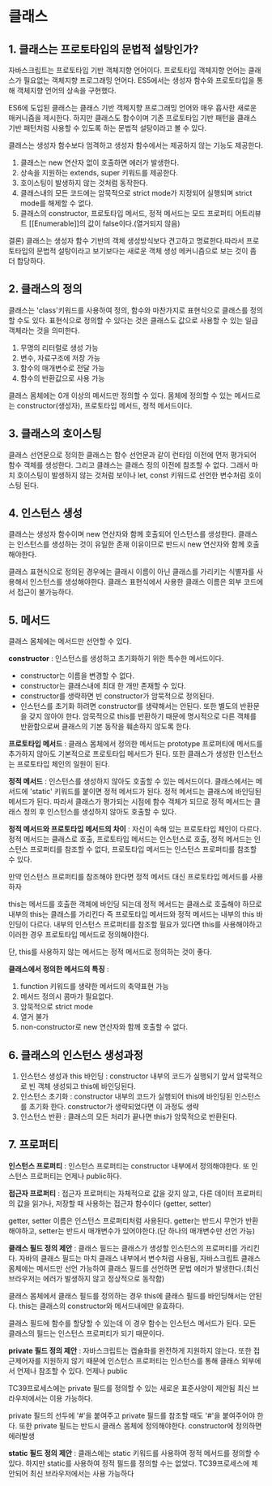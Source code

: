 # 클래스
## 1. 클래스는 프로토타입의 문법적 설탕인가?
자바스크립트는 프로토타입 기반 객체지향 언어이다. 프로토타입 객체지향 언어는 클래스가 필요없는 객체지향 프로그래밍 언어다. ES5에서는 생성자 함수와 프로토타입을 통해 객체지향 언어의 상속을 구현했다.

ES6에 도입된 클래스는 클래스 기반 객체지향 프로그래밍 언어와 매우 흡사한 새로운 매커니즘을 제시한다. 하지만 클래스도 함수이며 기존 프로토타입 기반 패턴을 클래스 기반 패턴처럼 사용할 수 있도록 하는 문법적 설탕이라고 볼 수 있다.

클래스는 생성자 함수보다 엄격하고 생성자 함수에서는 제공하지 않는 기능도 제공한다.
1) 클래스는 new 연산자 없이 호출하면 에러가 발생한다.
2) 상속을 지원하는 extends, super 키워드를 제공한다.
3) 호이스팅이 발생하지 않는 것처럼 동작한다.
4) 클래스내의 모든 코드에는 암묵적으로 strict mode가 지정되어 실행되며 strict mode를 해제할 수 없다.
5) 클래스의 constructor, 프로토타입 메서드, 정적 메서드는 모드 프로퍼티 어트리뷰트 [[Enumerable]]의 값이 false이다.(열거되지 않음)

결론) 클래스는 생성자 함수 기반의 객체 생성방식보다 견고하고 명료한다.따라서 프로토타입의 문법적 설탕이라고 보기보다는 새로운 객체 생성 메커니즘으로 보는 것이 좀 더 합당하다.

## 2. 클래스의 정의
클래스는 'class'키워드를 사용하여 정의, 함수와 마찬가지로 표현식으로 클래스를 정의할 수도 있다. 표현식으로 정의할 수 있다는 것은 클래스도 값으로 사용할 수 있는 일급 객체라는 것을 의미한다.
1) 무명의 리터럴로 생성 가능
2) 변수, 자료구조에 저장 가능
3) 함수의 매개변수로 전달 가능
4) 함수의 반환값으로 사용 가능

클래스 몸체에는 0개 이상의 메서드만 정의할 수 있다. 몸체에 정의할 수 있는 메서드로는 constructor(생성자), 프로토타입 메서드, 정적 메서드이다.

## 3. 클래스의 호이스팅
클래스 선언문으로 정의한 클래스는 함수 선언문과 같이 런타임 이전에 먼저 평가되어 함수 객체를 생성한다. 그리고 클래스는 클래스 정의 이전에 참조할 수 없다. 그래서 마치 호이스팅이 발생하지 않는 것처럼 보이나 let, const 키워드로 선언한 변수처럼 호이스팅 된다.

## 4. 인스턴스 생성
클래스는 생성자 함수이며 new 연산자와 함께 호출되어 인스턴스를 생성한다. 클래스는 인스턴스를 생성하는 것이 유일한 존재 이유이므로 반드시 new 연산자와 함께 호출해야한다.

클래스 표현식으로 정의된 경우에는 클래시 이름이 아닌 클래스를 가리키는 식별자를 사용해서 인스턴스를 생성해야한다. 클래스 표현식에서 사용한 클래스 이름은 외부 코드에서 접근이 불가능하다.

## 5. 메서드
클래스 몸체에는 메서드만 선언할 수 있다.

__constructor__ : 인스턴스를 생성하고 초기화하기 위한 특수한 메서드이다. 
* constructor는 이름을 변경할 수 없다.
* constructor는 클래스내에 최대 한 개만 존재할 수 있다.
* constructor를 생략하면 빈 constructor가 암묵적으로 정의된다.
* 인스턴스를 초기화 하려면 constructor를 생략해서는 안된다. 또한 별도의 반환문을 갖지 않아야 한다. 암묵적으로 this를 반환하기 때문에 명시적으로 다른 객체를 반환함으로써 클래스의 기본 동작을 훼손하지 않도록 한다.

__프로토타입 메서드__ : 클래스 몸체에서 정의한 메서드는 prototype 프로퍼티에 메서드를 추가하지 않아도 기본적으로 프로토타입 메서드가 된다. 또한 클래스가 생성한 인스턴스는 프로토타입 체인의 일원이 된다.

__정적 메서드__ : 인스턴스를 생성하지 않아도 호출할 수 있는 메서드이다. 클래스에서는 메서드에 'static' 키워드를 붙이면 정적 메서드가 된다. 정적 메서드는 클래스에 바인딩된 메서드가 된다. 따라서 클래스가 평가되는 시점에 함수 객체가 되므로 정적 메서드는 클래스 정의 후 인스턴스를 생성하지 않아도 호출할 수 있다.

__정적 메서드와 프로토타입 메서드의 차이__ : 자신이 속해 있는 프로토타입 체인이 다르다. 정적 메서드는 클래스로 호출, 프로토타입 메서드는 인스턴스로 호출, 정적 메서드는 인스턴스 프로퍼티를 참조할 수 없다, 프로토타입 메서드는 인스턴스 프로퍼티를 참조할 수 있다.

만약 인스턴스 프로퍼티를 참조해야 한다면 정적 메서드 대신 프로토타입 메서드를 사용하자

this는 메서드를 호출한 객체에 바인딩 되는데 정적 메서드는 클래스로 호출해야 하므로 내부의 this는 클래스를 가리킨다 즉 프로토타입 메서드와 정적 메서드는 내부의 this 바인딩이 다르다. 내부의 인스턴스 프로퍼티를 참조할 필요가 있다면 this를 사용해야하고 이러한 경우 프로토타입 메서드로 정의해야한다.

단, this를 사용하지 않는 메서드는 정적 메서드로 정의하는 것이 좋다.

__클래스에서 정의한 메서드의 특징__ : 
1) function 키워드를 생략한 메서드의 축약표현 가능
2) 메서드 정의시 콤마가 필요없다.
3) 암묵적으로 strict mode
4) 열거 불가
5) non-constructor로 new 연산자와 함께 호출할 수 없다.

## 6. 클래스의 인스턴스 생성과정
1) 인스턴스 생성과 this 바인딩 : constructor 내부의 코드가 실행되기 앞서 암묵적으로 빈 객체 생성되고 this에 바인딩된다.
2) 인스턴스 초기화 : constructor 내부의 코드가 실행되어 this에 바인딩된 인스턴스를 초기화 한다. constructor가 생략되었다면 이 과정도 생략
3) 인스턴스 반환 : 클래스의 모든 처리가 끝나면 this가 암묵적으로 반환된다.

## 7. 프로퍼티
__인스턴스 프로퍼티__ : 인스턴스 프로퍼티는 constructor 내부에서 정의해야한다. 또 인스턴스 프로퍼티는 언제나 public하다.

__접근자 프로퍼티__ : 접근자 프로퍼티는 자체적으로 값을 갖지 않고, 다른 데이터 프로퍼티의 값을 읽거나, 저장할 때 사용하는 접근자 함수이다 (getter, setter)

getter, setter 이름은 인스턴스 프로퍼티처럼 사용된다. getter는 반드시 무언가 반환해야하고, setter는 반드시 매개변수가 있어야한다.(단 하나의 매개변수만 선언 가능)

__클래스 필드 정의 제안__ : 클래스 필드는 클래스가 생성할 인스턴스의 프로퍼티를 가리킨다. 자바의 클래스 필드는 마치 클래스 내부에서 변수처럼 사용됨, 자바스크립트 클래스 몸체에는 메서드만 선언 가능하여 클래스 필드를 선언하면 문법 에러가 발생한다.(최신 브라우저는 에러가 발생하지 않고 정상적으로 동작함)

클래스 몸체에서 클래스 필드를 정의하는 경우 this에 클래스 필드를 바인딩해서는 안된다. this는 클래스의 constructor와 메서드내에만 유효하다.

클래스 필드에 함수를 할당할 수 있는데 이 경우 함수는 인스턴스 메서드가 된다. 모든 클래스의 필드는 인스턴스 프로퍼티가 되기 때문이다.

__private 필드 정의 제안__ : 자바스크립트는 캡슐화를 완전하게 지원하지 않는다. 또한 접근제어자를 지원하지 않기 때문에 인스턴스 프로퍼티는 인스턴스를 통해 클래스 외부에서 언제나 참조할 수 있다. 언제나 public

TC39프로세스에는 private 필드를 정의할 수 있는 새로운 표준사양이 제안됨 최신 브라우저에서는 이용 가능하다.

private 필드의 선두에 '#'을 붙여주고 private 필드를 참조할 때도 '#'을 붙여주어야 한다. 또한 private 필드는 반드시 클래스 몸체에 정의해야한다. constructor에 정의하면 에러발생

__static 필드 정의 제안__ : 클래스에는 static 키워드를 사용하여 정적 메서드를 정의할 수 있다. 하지만 static를 사용하여 정적 필드를 정의할 수는 없었다. TC39프로세스에 제안되어 최신 브라우저에서는 사용 가능하다